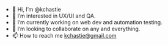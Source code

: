 - 👋 Hi, I’m @kchastie
- 👀 I’m interested in UX/UI and QA. 
- 🌱 I’m currently working on web dev and automation testing.
- 💞️ I’m looking to collaborate on any and everything.
- 📫 How to reach me kchastie@gmail.com

<!---
kchastie/kchastie is a ✨ special ✨ repository because its `README.md` (this file) appears on your GitHub profile.
You can click the Preview link to take a look at your changes.
--->
